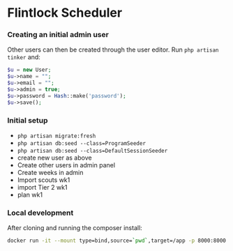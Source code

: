 # Flintlock Scheduler

### Creating an initial admin user
Other users can then be created through the user editor.
Run `php artisan tinker` and:
```php
$u = new User;
$u->name = "";
$u->email = "";
$u->admin = true;
$u->password = Hash::make('password');
$u->save();
```

### Initial setup
* `php artisan migrate:fresh`
* `php artisan db:seed --class=ProgramSeeder`
* `php artisan db:seed --class=DefaultSessionSeeder`
* create new user as above
* Create other users in admin panel
* Create weeks in admin
* Import scouts wk1
* import Tier 2 wk1
* plan wk1

### Local development
After cloning and running the composer install:
```sh
docker run -it --mount type=bind,source=`pwd`,target=/app -p 8000:8000 php:8.2 sh -c "cd /app && php artisan serve --host=0.0.0.0"
```
